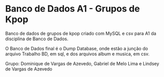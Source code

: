 # Banco de Dados A1 - Grupos de Kpop
Banco de dados de grupos de kpop criado com MySQL e csv para A1 da disciplina de Banco de Dados.

O Banco de Dados final é o Dump Database, onde estão a junção do arquivo Trabalho BD, em sql, e dos arquivos album e musica, em csv.

Grupo: Dominique de Vargas de Azevedo, Gabriel de Melo Lima e Lindsey de Vargas de Azevedo

